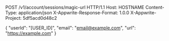 POST /v1/account/sessions/magic-url HTTP/1.1
Host: HOSTNAME
Content-Type: application/json
X-Appwrite-Response-Format: 1.0.0
X-Appwrite-Project: 5df5acd0d48c2

{
  "userId": "[USER_ID]",
  "email": "email@example.com",
  "url": "https://example.com"
}

